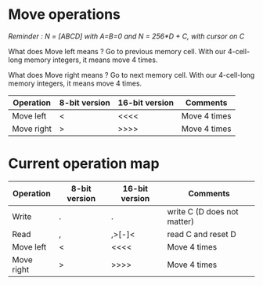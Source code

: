 # Move operations

_Reminder : N = [ABCD] with A=B=0 and N = 256*D + C, with cursor on C_

What does Move left means ? Go to previous memory cell. With our 4-cell-long memory integers, it means move 4 times.

What does Move right means ? Go to next memory cell. With our 4-cell-long memory integers, it means move 4 times.

|Operation|8-bit version|16-bit version|Comments|
|---------|-------------|--------------|--------|
|Move left|<|<<<<|Move 4 times|
|Move right|>|>>>>|Move 4 times|


# Current operation map

|Operation|8-bit version|16-bit version|Comments|
|---------|-------------|--------------|--------|
|Write|.|.|write C (D does not matter)|
|Read|,|,>[-]<|read C and reset D|
|Move left|<|<<<<|Move 4 times|
|Move right|>|>>>>|Move 4 times|

